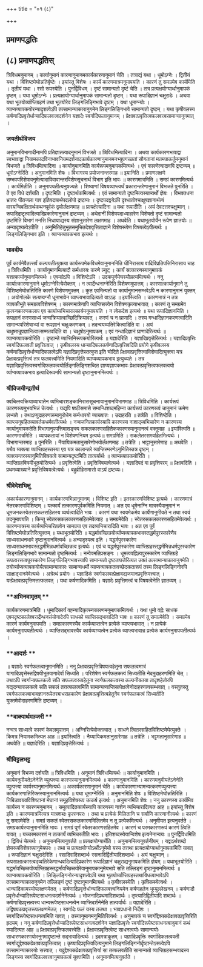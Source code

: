 +++
title = "०१ (८)"

+++


## प्रमाणपद्धतिः

## (८) प्रमाणपद्धतिस्

त्रिविधमनुमानम् । कार्यानुमानं कारणानुमानमकार्यकारणानुमानं चेति । तत्राद्यं यथा । धूमोऽग्नेः । द्वितीयं यथा । विशिष्टमेघोन्नतिर्वृष्टेः । इयांस्तु विशेषः । कार्यं कारणमात्रमनुमापयति । कारणं तु समग्रमेव कार्यमिति । तृतीयं यथा । रसो रूपस्येति । पुनर्द्विविधम् । दृष्टं सामान्यतो दृष्टं चेति । तत्र प्रत्यक्षयोग्यार्थानुमापकं दृष्टम् । यथा धूमोऽग्नेः । प्रत्यक्षायोग्यार्थानुमापकं सामान्यतो दृष्टम् । यथा रूपादिज्ञानं चक्षुरादेः । अथवा यथा भूतयोर्व्याप्तिग्रहणं तथा भूतयोरेव लिङ्गलिङ्गिभावे दृष्टम् । यथा धूमाग्न्योः । व्याप्यव्यापकयोरन्यादृशत्वेऽपि तत्सामान्याकारानुगमेन लिङ्गलिङ्गिभावे सामान्यतो दृष्टम् । यथा कृषीवलस्य कर्षणादिप्रवृत्तेर्धान्यादिफलवत्त्वदर्शनेन यज्ञादेः स्वर्गादिफलानुमानम् । प्रेक्षावत्प्रवृत्तित्वफलवत्त्वसामान्यानुगमात् ।

### जयतीर्थविजय

अनुमानविभागादीनामपि प्रतिज्ञातत्वादनुमानं विभजते ॥ त्रिविधमित्यादिना । अथवा कार्यकारणभावाद्वा स्वभावाद्वा नियामकादविनाभावनियमदर्शनादकार्यकारणानुमानमनभ्युपगच्छतां सौगतानां मतमपाकर्तुमनुमानं बिभजते ॥ त्रिविधमित्यादिना ॥ कार्यानुमानमिति कार्यरूपमनुमापकमित्यर्थः । एवं कारणेत्यादावपि द्रष्टव्यम् ॥ धूमोऽग्नेरिति । अनुमानमिति शेषः । विभागस्य प्रयोजनान्तरमाह ॥ इयानिति । प्रमाणलक्षणे सम्भवपरिशेषावनुमेत्यादाविवावान्तरविशेषसूचनार्थं विभाग इति भावः ॥ कारणमात्रमिति । समग्रं कारणमित्यर्थः । कार्यमितीति । अनुमापयतीत्यनुषज्यते । शिष्याणां विषयव्याप्त्यर्थं प्रकारान्तरेणानुमानं विभजते पुनरिति । ते एव विधे दर्शयति ॥ दृष्टमिति । दृष्टार्थकमित्यर्थः । एवं सामान्यतो दृष्टमित्यस्याप्यर्थो ज्ञेयः । विभक्तधना भ्रातरः पीतजला गाव इतिवदत्रार्थपदलोपो द्रष्टव्यः । दृष्टपदद्वयेऽपि दृश्धातोश्चाक्षुषज्ञानार्थत्वं वारयन्विवक्षितार्थकथनपूर्वकं द्वयोर्लक्षणमाह ॥ प्रत्यक्षेत्यादिना ॥ यथा रूपादीति । अयं देवदत्तश्चक्षुष्मान् । रूपादिद्रष्टृत्वादित्यादिप्रकारेणानुमानं द्रष्टव्यम् । अथेदानीं विशेषपदाध्याहारेण विशेषतो दृष्टं सामान्यतो दृष्टमिति विभागं मनसि निधायाद्यस्य संज्ञानुसारेण लक्षणमाह । अथवेति । यथाभूतयोर्येन रूपेण ज्ञातयोः ॥ अन्यादृश्यत्वेऽपीति । अनुमितिहेतुभूतसमुचितदेशवृत्तिताज्ञाने विशेषरूपेण विषयत्वेऽपीत्यर्थः ॥ लिङ्गलिङ्गिभाव इति । व्याप्यव्यापकभाव इत्यर्थः ।

### भावदीपः

पूर्वं कार्यमेवैतत्सर्वं कल्पयतीत्युक्त्या कार्यरूपमेकविधमेवानुमानमिति धीनिरासाय वादिविप्रतिपत्तिनिरासाय चाह ॥ त्रिविधमिति । कार्यानुमानमित्यादौ कर्मधारयः करणे ल्युट् । कार्यं सत्कारणस्यानुमापकं यत्तत्कार्यानुमानमित्यर्थः । एवमग्रेऽपि ॥ विशिष्टेऽपि । उदकपूर्णमेघस्यौन्नत्यमित्यर्थः । ननु कार्यात्कारणानुमाने धूमोऽग्नेरित्येवोक्तम् । न त्वार्द्रेन्धनाग्नेरिति विशेषणमुपात्तम् । कारणात्कार्यानुमाने तु विशिष्टमेघोन्नतिरिति कारणे विशेषणमुक्तम् । कुत एवमित्यतो वा कार्यानुमानसम्भवेऽपि न कारणानुमानं युक्तम् । अयोगोलके सत्यप्यग्नौ धूमाभावेन व्याप्त्यभावादित्यतो वाऽऽह ॥ इयांस्त्विति । कारणमात्रं न तत्र व्यापकीभूते समग्रत्वविशेषणम् । कारणमात्रेणापि व्याप्तिसत्त्वेन विशेषणकृत्याभावात् । कारणं तु समग्रमेव कृत्स्नकारणकलाप एव कार्याव्यभिचारात्कार्यमनुमापयति । न त्वेकदेश इत्यर्थः ॥ यथा रूपादिज्ञानमिति । रूपज्ञानं करणसाध्यं जन्यक्रियात्वाच्छिदिक्रियावत् । करणं च न घ्राणादि । तस्य गन्धादिज्ञानकरणत्वादिति सामान्यपरिशेषाभ्यां वा रूपज्ञानं चक्षुःकरणकम् । तदन्वयव्यतिरेकित्वादिति वा । अयं चक्षुष्मान्रूपज्ञानित्वात्सम्मतवदिति वा । चक्षुषोऽनुमापकम् । एवं गन्धादिज्ञानं घ्राणादेरित्यर्थः ॥ व्याप्यव्यापकयोरिति । दृष्टान्ते व्याप्तिनिरूपकयोरित्यर्थः ॥ यज्ञादेरिति । यज्ञादिप्रवृत्तेरित्यर्थः । यज्ञादिप्रवृत्तिः स्वर्गादिफलवती प्रवृत्तित्वात् । कृषीवलस्य धान्यादिफलकर्षणादिप्रवृत्तिवदिति प्रयोगे कृषीवलस्य कर्षणादिप्रवृत्तेर्धान्यादिफलत्वेऽपि यज्ञादिप्रवृत्तेस्तत्कुत इति चोदिते प्रेक्षावत्प्रवृत्तित्वाविशेषादित्युक्त्वा यत्र प्रेक्षावत्प्रवृत्तित्वं तत्र फलवत्त्वमिति नियमादिति व्याप्यव्यापकभाव इत्युच्यते । तत्र यज्ञादिप्रवृत्तित्वस्वर्गादिफलवत्वयोर्लिङ्गलिङ्गिशब्दित ज्ञाप्यज्ञापकभावः प्रेक्षावत्प्रवृत्तित्वफलवत्वयो र्व्याप्यव्यापकभाव इत्यादिरूपमपि सामान्यतो दृष्टानुमानमित्यर्थः ।

### **श्रीविजयीन्द्रतीर्थ**

क्वचित्स्वक्रियाव्याघातेन व्यभिचारशङ्कानिराससूचनायानुमानविभागमाह ॥ त्रिविधमिति । कार्यरूपं कारणरूपमुभयभिन्नं चेत्यर्थः । यद्यपि षष्ठीसमासे सम्बन्धिशब्दमहिम्ना कार्यरूपं कारणरूपं चानुमानं क्रमेण लभ्यते । तथाऽप्युदाहरणक्रमानुरोधेन कर्मधारयो व्याख्यातः । उदाहरति ॥ तत्रेति ॥ विशिष्टेति । व्याप्त्यनुपहितव्यावर्तकधर्मवतीत्यर्थः । नन्वजनितकार्यस्यापि कारणस्य नाशाद्य्वभिचारेण न कारणस्य कार्यानुमापकतेति विभागानुपपत्तिमाशङ्क्य सकलकारणसहितैककारणस्यानुमानत्वं वक्तुमाह ॥ इयांस्त्विति ॥ कारणमात्रमिति । व्यापकतायां न विशेषणनियम इत्यर्थः॥ समग्रमिति । सकलेतरसमवहितमित्यर्थः । विभागान्तरमाह ॥ पुनरिति । नैयायिकमतानुसारेणोभयोर्लक्षणमाह ॥ तत्रेति । भाट्टानुसारेणाह ॥ अथवेति । यथैव व्यक्त्या व्याप्तिग्रहस्तस्या एव यत्र कालान्तरे व्याप्तिस्मरणेऽनुमितिस्तत्र दृष्टम् । व्यक्त्यन्तरस्यानुमितिविषयत्वे सामान्यदृष्टमिति तात्पर्यार्थः ॥ व्याप्यव्यापकयोरिति । व्याप्तिग्रहविषयीभूतयोरित्यर्थः ॥ प्रवृत्तित्वेति । प्रवृत्तिविषयत्वेत्यर्थः । यज्ञादिपदं वा प्रवृत्तिपरम् ॥ प्रेक्षावदिति । प्रथमव्याख्याने प्रवृत्तिविषयत्वेत्यर्थः । बहुव्रीहिसमासो वाऽयं द्रष्टव्यः।

### **श्रीवेदेशभिक्षु**

अकार्यकारणानुमानम् । कार्यकारणभिन्नानुमानम् । विशिष्ट इति । इतरकारणविशिष्ट इत्यर्थः । कारणमात्रं नेतरकारणविशिष्टम् । यत्कार्यं तत्कारणपूर्वकमिति नियमात् । अत एव धूमेनाग्नि मात्रस्यैवानुमानं न धूमजनकस्वेतरसकलसहितस्य व्यर्थत्वादिति भावः । कारणं यथा स्वयमेकमेव कार्येणानुमीयते न तथा स्वयं तदनुमापयति । किन्तु स्वेतरसकलकारणसहितमेवेत्याह ॥ समग्रमेवेति । स्वेतरसकलकारणसहितमेवेत्यर्थः । कारणमात्रस्य कार्यव्यभिचरितत्वेन सामग्रया एव तदव्यभिचारादिति भावः । अत एव पूर्वं विशिष्टमेघोन्नतिरित्युक्तम् ॥ यथाभूतयोरिति ॥ यद्धर्मावच्छिन्नयोर्व्याप्यव्यापकभावस्तद्धर्मपुरस्कारेणैव साध्यसाधनभावे दृष्टानुमानमित्यर्थः ॥ अन्यादृश्यत्व इति । यद्धर्मपुरस्कारेण साध्यसाधनभावस्तद्धर्मभिन्नधर्मावच्छिन्नत्व इत्यर्थः । एवं च यद्धर्मपुरस्कारेण व्याप्तिग्रहस्तद्धर्मभिन्नधर्मपुरस्कारेण लिङ्गलिङ्गिभावे सामान्यतो दृष्टमित्यर्थः । नन्वेवमतिप्रसङ्गः । धूमत्ववह्नित्वपुरस्कारेण व्याप्तिग्रहे रूपत्वरसत्वपुरस्कारेण लिङ्गलिङ्गिभावस्यापि सामान्यतो दृष्टतापत्तेरित्यत उक्तं तत्सामान्याकारानुगमेति । तयोर्व्याप्यव्यापकयोर्यत्सामान्याकारः सामान्यधर्मो व्याप्यव्यापकतावच्छेदकतारूपं तस्य लिङ्गलिङ्गिनोरपि साक्षाद्भानमेवेत्यर्थः । अत्रेत्थं प्रयोगः । यज्ञादिकं स्वर्गफलवत्प्रेक्षावद्यजमानप्रवृत्तिमत्त्वात् । यत्प्रेक्षावत्प्रवृत्तिमत्तत्फलवत् । यथा कर्षणादिकमिति । यज्ञादेः प्रवृत्तिमत्त्वं च विषयत्वेनेति ज्ञातव्यम् ।

### **अभिनवामृतम् **

कार्यकारणमात्रमिति । धूमादिकार्यं वह्न्यादिकृत्स्नकारणमनुमापकमित्यर्थः । यथा धूमो वह्नेः साधक एवमदृष्टकालेश्वरार्द्रेन्धनसंयोगादेरपि साधको व्याप्तिसद्भावादिति भावः ॥ कारणं तु समग्रमेवेति । समग्रमेव कारणं कार्यमनुमापयति । समग्रकारणस्यैव कार्यव्याप्तत्वेन प्रत्येकं व्याप्त्यभावात् । न प्रत्येकं कार्यमनुमापयतीत्यर्थः । व्याप्तिसद्भावस्यैव कार्यव्याप्यत्वेन प्रत्येकं व्याप्त्यभावान्न प्रत्येकं कार्यमनुमापयतीत्यर्थः ।

### **आदर्शः **

॥ यज्ञादेः स्वर्गफलत्वानुमानमिति । ननु प्रेक्षावत्प्रवृत्तिविषयत्वहेतुना सफलत्वमात्रं यागादिप्रवृत्तेस्तद्विषयीभूतयागादेर्वा सिध्यति । परिशेषेण स्वर्गफलकत्वं सिध्यतीति नेदमुदाहरणमिति चेत् । तथाऽपि स्वर्गान्यफलकत्वे सति सफलत्वरूपहेतुना स्वर्गफलकत्वस्य कल्पनीयतया तादृशहेतोरपि यद्यदन्याफलकत्वे सति सफलं तत्तत्फलत्वमिति सामान्यव्याप्तिसापेक्षत्वेनोदाहरणत्वसम्भवात् । वस्तुतस्तु स्वर्गफलकत्वाभावज्ञानरूपेतरबाधसहकारेण प्रेक्षावत्प्रवृत्तित्वहेतुनैव स्वर्गफलकत्वं सिध्यतीति युक्तमेवोदाहरणमिति द्रष्टव्यम् ।

### **वाक्यार्थमञ्जरी **

नन्वत्र साध्यत्वे कारणं केवलमुपात्तम् । अग्निरित्येवोक्तत्वात् । साधने त्वितरसहितविशिष्टमेघेत्युक्तेः । किमत्र नियामकमित्यत आह ॥ इयांस्त्विति । नैय्यायिकमतानुसारेणाह ॥ तत्रेति । भट्टमतानुसारेणाह ॥ अथवेति ॥ यज्ञादेरिति । यज्ञादिप्रवृत्तेरित्यर्थः ।

### **श्रीविट्टलभट्ट**

अनुमानं विभज्य दर्शयति ॥ त्रिविधमिति । अनुमानं त्रिविधमित्यर्थः ॥ कार्यानुमानमिति । कार्यमनुमीयतेऽनेनेति व्युत्पत्त्या कारणस्यानुमानमित्यर्थः ॥ कारणानुमानमिति । कारणमनुमीयतेऽनेनेति व्युत्पत्त्या कार्यस्यानुमानमित्यर्थः ॥ अकार्यकारणानुमानं चेति । कार्यकारणाभ्यामन्यत्करणव्युत्पत्त्या कार्यकारणातिरिक्तस्यानुमानमित्यर्थः ॥ यथा धूमाग्नेरिति । अनुमानमिति शेषः ॥ विशिष्टमेघोन्नतिरिति । निबिडावयवविशिष्टानां मेघानां समूहविशेषरूप उत्कर्ष इत्यर्थः । अनुमानमिति शेषः । ननु कारणस्य कार्यमिव कार्यस्य न कारणमनुमानम् । समुत्पादितकार्यस्यापि कारणस्य नाशेन व्यभिचारादित्यत आह ॥ इयांस्तु विशेष इति । कारणमात्रमित्यत्र मात्रशब्दः कृत्स्नपरः । तथा च प्रत्येकं मिलितानि च सर्वाणि कारणानीत्यर्थः ॥ कारणं तु समग्रमेवेति । समग्रं सकलं स्वेतरसकलकारणमिलितमेव न तु प्रत्येकमित्यर्थः । अनुमीयत इत्यनुवर्तते । समग्रकार्यस्यानुमानमिति भावः । समग्रं पूर्णं स्वेतरकारणसहितमेव । कारणं च परमकारणरूपं कारणं त्विति यावत् । यच्चरमकारणं न तत्कार्यं व्यभिचरतीति भावः । इतिशब्दस्येयान्विशेष इत्यनेनान्वयः ॥ पुनर्द्विविधमिति । द्विविधं चेत्यर्थः । अनुमानमित्यनुवर्तते ॥ प्रत्यक्षयोग्यार्थेति । अनुमानमित्यनुवर्तनीयम् । यद्वाऽर्थशब्दो ज्ञेयरूपविशेषरूपानुमेयपरः । तथा च प्रत्यक्षयोग्योऽर्थोऽनुमेयो यस्य तत्तथा प्रत्यक्षयोग्यार्थानुमापकमिति यावत् ॥ रूपादिज्ञानं चक्षुरादेरिति । रसादिरादिशब्दार्थः रसनादिर्द्वितीयादिशब्दार्थः । अयं चक्षुष्मान् । रूपसाक्षात्कारत्वद्य्वतिरेकेणान्धवदित्यादिप्रकारेण रूपादिज्ञानं चक्षुराद्यनुमापकमिति ज्ञेयम् ॥ यथाभूतयोरिति । यद्धर्मावच्छिन्नयोर्व्याप्तिग्रहस्तद्धर्मावच्छिन्नयोरेवानुमापकानुमेयभावे सति तल्लिङ्गं दृष्टानुमानमित्यर्थः ॥ व्याप्यव्यापकयोरिति । लिङ्लिङ्गिनोरन्यादृशत्वेऽपि यथा भूतयोर्व्याप्तिग्रहस्तथाविधत्वाभावेऽपि तत्सामान्याकारानुगमेन तल्लिङ्गं दृष्टं दृष्टानुमानमित्यर्थः ॥ कृषीवलस्येति । कृषिकस्येत्यर्थः । धान्यादिकामस्योपलक्षणमेतत् । कर्षणादिप्रवृत्तेर्धान्यादिफलवत्त्वनियमेन कर्षणहलेन भूम्युल्लेखनम् । कर्षणादौ प्रवृत्तेर्धान्यादिरूपेष्टसाधनत्वदर्शनेनेत्यर्थः । भोजनादिप्रथमादिशब्दार्थः । तृप्त्यादिद्वितीयादि शब्दार्थः । कर्षणादिप्रवृत्तत्वस्य धान्यरूपेष्टसाधनत्वेन व्याप्तिदर्शनेनेति तात्पर्यार्थः ॥ यज्ञादेरिति । तद्विषयकप्रवृत्तरूपलक्षणमेतत् । स्वर्गादेः फलं यस्य तत्तथा । भावप्रधानो निर्देशः । स्वर्गादिरूपेष्टसाधनत्वमिति यावत् । तस्यानुमानमनुमितिरित्यर्थः । अनुमापकं च स्वर्गोद्देश्यकप्रेक्षावत्प्रवृत्तिरिति हृदयम् । ननु कर्षणादिप्रवृत्तेर्धान्यादिरूपेष्टसाधनत्वदर्शनेन यज्ञादिप्रवृत्तेः स्वर्गादिरूपेष्टसाधनत्वानुमानं कथं स्यादित्यत आह ॥ प्रेक्षावत्प्रवृत्तिफलवत्त्वेति । प्रेक्षावत्प्रवृत्तित्वेष्ट साधनत्वयोः सामान्ययोः साधारणकारणयोरनुगमाद्दृष्टान्ते सद्भावादित्यर्थः । इदमत्राकूतम् । यज्ञादिप्रवृत्तिः स्वर्गादिफलत्ववती स्वर्गाद्युद्देश्यकप्रेक्षावत्प्रवृत्तित्वात् । कृष्यादिप्रवृत्तिवदित्यनुमाने लिङ्गलिङ्गिनोर्दृष्टान्तेऽसत्वेऽपि तत्सामान्याकारयोः सत्त्वात् । यदुद्देश्यकप्रेक्षावत्प्रवृत्तिर्या सा तत्फलवतीति सामान्यतो व्याप्तिग्रहसम्भवादस्य लिङ्गस्य स्वर्गादिफलवत्त्वानुमापकत्वं युक्तमिति । अनुमानमित्यनुवर्तते ।





